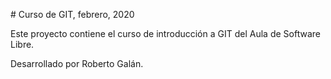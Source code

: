 # Curso de GIT, febrero, 2020

Este proyecto contiene el curso de introducción a GIT del Aula de Software Libre.

Desarrollado por Roberto Galán.